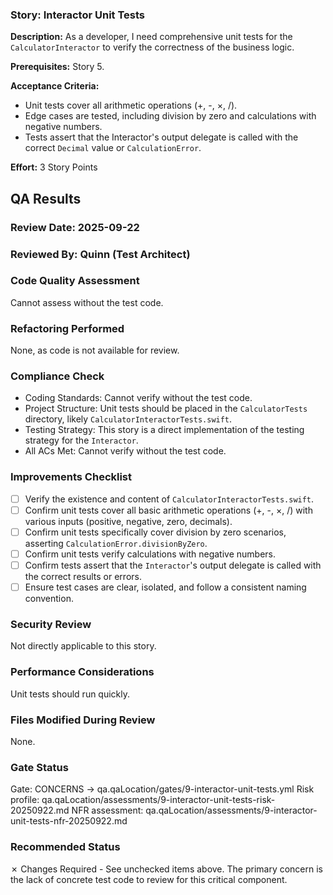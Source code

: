 ### Story: Interactor Unit Tests

**Description:** As a developer, I need comprehensive unit tests for the `CalculatorInteractor` to verify the correctness of the business logic.

**Prerequisites:** Story 5.

**Acceptance Criteria:**
*   Unit tests cover all arithmetic operations (+, -, ×, /).
*   Edge cases are tested, including division by zero and calculations with negative numbers.
*   Tests assert that the Interactor's output delegate is called with the correct `Decimal` value or `CalculationError`.

**Effort:** 3 Story Points

## QA Results

### Review Date: 2025-09-22

### Reviewed By: Quinn (Test Architect)

### Code Quality Assessment
Cannot assess without the test code.

### Refactoring Performed
None, as code is not available for review.

### Compliance Check
*   Coding Standards: Cannot verify without the test code.
*   Project Structure: Unit tests should be placed in the `CalculatorTests` directory, likely `CalculatorInteractorTests.swift`.
*   Testing Strategy: This story is a direct implementation of the testing strategy for the `Interactor`.
*   All ACs Met: Cannot verify without the test code.

### Improvements Checklist
*   [ ] Verify the existence and content of `CalculatorInteractorTests.swift`.
*   [ ] Confirm unit tests cover all basic arithmetic operations (+, -, ×, /) with various inputs (positive, negative, zero, decimals).
*   [ ] Confirm unit tests specifically cover division by zero scenarios, asserting `CalculationError.divisionByZero`.
*   [ ] Confirm unit tests verify calculations with negative numbers.
*   [ ] Confirm tests assert that the `Interactor`'s output delegate is called with the correct results or errors.
*   [ ] Ensure test cases are clear, isolated, and follow a consistent naming convention.

### Security Review
Not directly applicable to this story.

### Performance Considerations
Unit tests should run quickly.

### Files Modified During Review
None.

### Gate Status
Gate: CONCERNS → qa.qaLocation/gates/9-interactor-unit-tests.yml
Risk profile: qa.qaLocation/assessments/9-interactor-unit-tests-risk-20250922.md
NFR assessment: qa.qaLocation/assessments/9-interactor-unit-tests-nfr-20250922.md

### Recommended Status
✗ Changes Required - See unchecked items above. The primary concern is the lack of concrete test code to review for this critical component.
